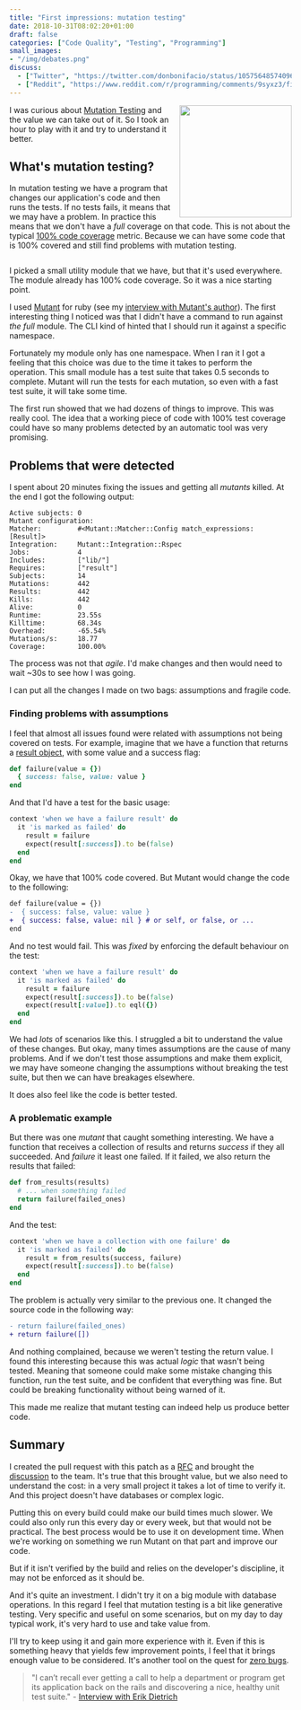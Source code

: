 ```yaml
---
title: "First impressions: mutation testing"
date: 2018-10-31T08:02:20+01:00
draft: false
categories: ["Code Quality", "Testing", "Programming"]
small_images:
- "/img/debates.png"
discuss:
  - ["Twitter", "https://twitter.com/donbonifacio/status/1057564857409638400"]
  - ["Reddit", "https://www.reddit.com/r/programming/comments/9syxz3/first_impressions_mutation_testing/"]
---
```


<img src='/img/debates.png' style='float:right; width:200px;margin-left:15px'/>

I was curious about [Mutation
Testing](https://en.wikipedia.org/wiki/Mutation_testing) and the value we can
take out of it. So I took an hour to play with it and try to understand it
better.

## What's mutation testing?

In mutation testing we have a program that changes our application's code and
then runs the tests. If no tests fails, it means that we may have a problem. In
practice this means that we don't have a _full_ coverage on that code. This is
not about the typical [100% code
coverage](/post/100-percent-test-coverage/) metric. Because we can have some code
that is 100% covered and still find problems with mutation testing.

<div style='clear:both'></div>
<!--more-->

I picked a small utility module that we have, but that it's used everywhere. The
module already has 100% code coverage. So it was a nice starting point.

I used [Mutant](https://github.com/mbj/mutant) for ruby (see my [interview with Mutant's author](/post/consultant-interview-markus-schirp/)). The first interesting
thing I noticed was that I didn't have a command to run against _the full_
module. The CLI kind of hinted that I should run it against a specific
namespace.

Fortunately my module only has one namespace. When I ran it I got a feeling that
this choice was due to the time it takes to perform the operation. This small
module has a test suite that takes 0.5 seconds to complete. Mutant will run the
tests for each mutation, so even with a fast test suite, it will take some time.

The first run showed that we had dozens of things to improve. This was really
cool. The idea that a working piece of code with 100% test coverage could have
so many problems detected by an automatic tool was very promising.

## Problems that were detected

I spent about 20 minutes fixing the issues and getting all _mutants_ killed. At
the end I got the following output:

```
Active subjects: 0
Mutant configuration:
Matcher:         #<Mutant::Matcher::Config match_expressions: [Result]>
Integration:     Mutant::Integration::Rspec
Jobs:            4
Includes:        ["lib/"]
Requires:        ["result"]
Subjects:        14
Mutations:       442
Results:         442
Kills:           442
Alive:           0
Runtime:         23.55s
Killtime:        68.34s
Overhead:        -65.54%
Mutations/s:     18.77
Coverage:        100.00%
```

The process was not that _agile_. I'd make changes and then would need to wait
~30s to see how I was going.

I can put all the changes I made on two bags: assumptions and fragile code.

### Finding problems with assumptions

I feel that almost all issues found were related with assumptions not being
covered on tests. For example, imagine that we have a function that returns a
[result object](/post/result-based-apis/), with some value and a success flag:

```ruby
def failure(value = {})
  { success: false, value: value }
end
```

And that I'd have a test for the basic usage:

```ruby
context 'when we have a failure result' do
  it 'is marked as failed' do
    result = failure
    expect(result[:success]).to be(false)
  end
end
```

Okay, we have that 100% code covered. But Mutant would change the code to the
following:

```diff
def failure(value = {})
-  { success: false, value: value }
+  { success: false, value: nil } # or self, or false, or ...
end
```

And no test would fail. This was _fixed_ by enforcing the default behaviour on
the test:

```ruby
context 'when we have a failure result' do
  it 'is marked as failed' do
    result = failure
    expect(result[:success]).to be(false)
    expect(result[:value]).to eql({})
  end
end
```

We had _lots_ of scenarios like this. I struggled a bit to understand the value
of these changes. But okay, many times assumptions are the cause of many
problems. And if we don't test those assumptions and make them explicit, we may
have someone changing the assumptions without breaking the test suite, but then
we can have breakages elsewhere.

It does also feel like the code is better tested.

### A problematic example

But there was one _mutant_ that caught something interesting. We have a function
that receives a collection of results and returns _success_ if they all
succeeded. And _failure_ it least one failed. If it failed, we also return the
results that failed:

```ruby
def from_results(results)
  # ... when something failed
  return failure(failed_ones)
end
```

And the test:

```ruby
context 'when we have a collection with one failure' do
  it 'is marked as failed' do
    result = from_results(success, failure)
    expect(result[:success]).to be(false)
  end
end
```

The problem is actually very similar to the previous one. It changed the source
code in the following way:

```diff
- return failure(failed_ones)
+ return failure([])
```

And nothing complained, because we weren't testing the return value. I found
this interesting because this was actual _logic_ that wasn't being tested.
Meaning that someone could make some mistake changing this function, run the test
suite, and be confident that everything was fine. But could be breaking
functionality without being warned of it.

This made me realize that mutant testing can indeed help us produce better code.

## Summary

I created the pull request with this patch as a [RFC](http://localhost:1313/post/rfc-driven-development/)
and brought the [discussion](/post/decision-logs/) to the team. It's true that this brought value, but
we also need to understand the cost: in a very small project it takes a lot of
time to verify it. And this project doesn't have databases or complex logic.

Putting this on every build could make our build times much slower. We could
also only run this every day or every week, but that would not be practical. The
best process would be to use it on development time. When we're working on
something we run Mutant on that part and improve our code.

But if it isn't verified by the build and relies on the developer's discipline,
it may not be enforced as it should be.

And it's quite an investment. I didn't try it on a big module with database
operations. In this regard I feel that mutation testing is a bit like generative
testing. Very specific and useful on some scenarios, but on my day to day
typical work, it's very hard to use and take value from.

I'll try to keep using it and gain more experience with it. Even if this is
something heavy that yields few improvement points, I feel that it brings enough
value to be considered. It's another tool on the quest for [zero
bugs](/post/zero-bug-policy/).

> "I can’t recall ever getting a call to help a department or program get its
> application back on the rails and discovering a nice, healthy unit test
> suite." - [Interview with Erik
> Dietrich](/post/consultant-interview-erik-dietrich/)
